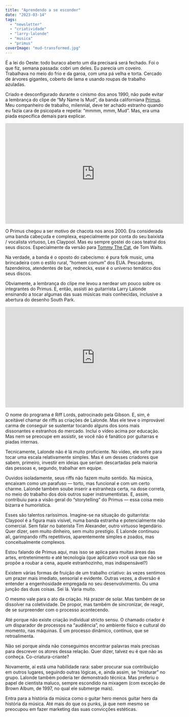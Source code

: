 ```yaml
---
title: "Aprendendo a se esconder"
date: "2023-03-14"
tags: 
  - "newsletter"
  - "criatividade"
  - "larry-lalonde"
  - "musica"
  - "primus"
coverImage: "mud-transformed.jpg"
---
```


É a lei do Oeste: todo buraco aberto um dia precisará será fechado. Foi o que fiz, semana passada: cobri um deles. Eu parecia um coveiro. Trabalhava no meio do frio e da garoa, com uma pá velha e torta. Cercado de árvores gigantes, coberto de lama e usando roupas de trabalho azuladas.

Criado e desconfigurado durante o cinismo dos anos 1990, não pude evitar a lembrança do clipe de “My Name Is Mud”, da banda californiana [Primus](https://primusville.com/). Meu companheiro de trabalho, milennial, deve ter achado estranho quando eu fazia cara de psicopata e repetia: “mmmm, mmm, Mud”. Mas, era uma piada específica demais para explicar.

<iframe width="560" height="315" src="https://www.youtube.com/embed/953PkxFNiko" title="YouTube video player" frameborder="0" allow="accelerometer; autoplay; clipboard-write; encrypted-media; gyroscope; picture-in-picture; web-share" allowfullscreen></iframe>

O Primus chegou a ser motivo de chacota nos anos 2000. Era considerada uma banda cabeçuda e complexa, especialmente por conta do seu baixista / vocalista virtuoso, Les Claypool. Mas eu sempre gostei do caos teatral dos seus discos. Especialmente da versão para [Tommy The Cat](https://www.youtube.com/watch?v=r4OhIU-PmB8), de Tom Waits.

Na verdade, a banda é o oposto do cabecismo: é pura folk music, uma brincadeira com o estilo rural, “homem comum” dos EUA. Pescadores, fazendeiros, atendentes de bar, rednecks, esse é o universo temático dos seus discos.

Obviamente, a lembrança do clipe me levou a nerdear um pouco sobre os integrantes do Primus. E, então, assisti ao guitarrista Larry Lalonde ensinando a tocar algumas das suas músicas mais conhecidas, inclusive a abertura do desenho South Park.

<iframe width="560" height="315" src="https://www.youtube.com/embed/clSPtoD79Kk" title="YouTube video player" frameborder="0" allow="accelerometer; autoplay; clipboard-write; encrypted-media; gyroscope; picture-in-picture; web-share" allowfullscreen></iframe>

O nome do programa é Riff Lords, patrocinado pela Gibson. E, sim, é aceitável chamar de riffs as criações de Lalonde. Mas ele teve o improvável carma de conseguir se sustentar tocando alguns dos sons mais dissonantes e estranhos do mercado. Incluí o vídeo acima por educação. Mas nem se preocupe em assistir, se você não é fanático por guitarras e piadas internas.

Tecnicamente, Lalonde não é lá muito proficiente. No vídeo, ele sofre para tocar uma escala relativamente simples. Mas é um desses criadores que sabem, primeiro, investir em ideias que seriam descartadas pela maioria das pessoas e, segundo, trabalhar em equipe.

Ouvidos isoladamente, seus riffs não fazem muito sentido. Na música, encaixam como um parafuso — torto, mas funcional e com um certo charme. Lalonde também soube inserir a estranheza certa, na dose correta, no meio do trabalho dos dois outros super instrumentistas. E, assim, contribuiu para a visão geral do “storytelling” do Primus — essa coisa meio bizarra e humorística.

Esses são talentos raríssimos. Imagine-se na situação do guitarrista: Claypool é a figura mais visível, numa banda estranha e potencialmente não comercial. Sem falar no baterista Tim Alexander, outro virtuoso legendário. Quer dizer, sem muito dinheiro, sem muito prestígio. E Lalonde continuou ali, garimpando riffs repetitivos, aparentemente simples e zoados, mas conceitualmente complexos.

Estou falando de Primus aqui, mas isso se aplica para muitas áreas das artes, entretenimento e até tecnologia (que aplicativo você usa que não se propõe a roubar a cena, aquele estranhozinho, mas indispensável?)

Existem várias formas de fruição de um trabalho criativo: às vezes sentimos um prazer mais imediato, sensorial e evidente. Outras vezes, a diversão é entender a engenhosidade empregada no seu desenvolvimento. Ou uma junção das duas coisas. Sei lá. Varia muito.

O mesmo vale para o ato da criação. Há prazer de solar. Mas também de se dissolver na coletividade. De propor, mas também de sincronizar, de reagir, de se surpreender com o processo acontecendo.

Até porque não existe criação individual stricto sensu. O chamado criador é um disparador de processos na “audiência”, no ambiente físico e cultural do momento, nas máquinas. É um processo dinâmico, contínuo, que se retroalimenta.

Não sei porque ainda não conseguimos encontrar palavras mais precisas para descrever os atores dessa relação. Quer dizer, talvez eu é que não as conheça. Co-criatura-criante?

Novamente, aí está uma habilidade rara: saber procurar sua contribuição em outros lugares, seguindo outras lógicas, e, ainda assim, se “misturar” no grupo. Lalonde também poderia ter demonstrado técnica. Mas preferiu o papel de cientista maluco, sempre escondido na mixagem (com exceção de Brown Album, de 1997, no qual ele submerge mais).

Entra para a história da música como o guitar hero menos guitar hero da história da música. Até mais do que os punks, já que nem mesmo se preocupou em fazer marketing das suas convicções estéticas.
